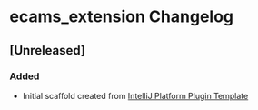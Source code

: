 <!-- Keep a Changelog guide -> https://keepachangelog.com -->

# ecams_extension Changelog

## [Unreleased]
### Added
- Initial scaffold created from [IntelliJ Platform Plugin Template](https://github.com/JetBrains/intellij-platform-plugin-template)
